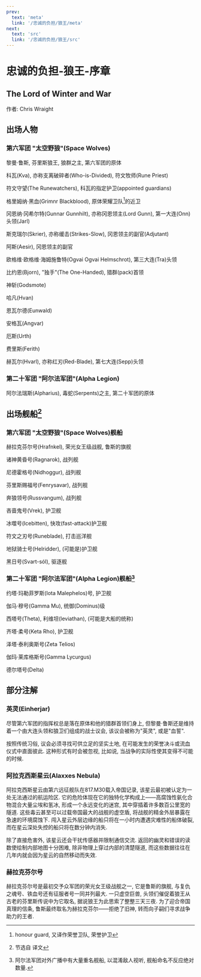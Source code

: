 ```yaml
---
prev:
  text: 'meta'
  link: '/忠诚的负担/狼王/meta'
next:
  text: 'src'
  link: '/忠诚的负担/狼王/src'
---
```


# 忠诚的负担-狼王-序章

## The Lord of Winter and War

作者: Chris Wraight

## 出场人物

### 第六军团 "太空野狼"(Space Wolves)

黎曼·鲁斯, 芬里斯狼王, 狼群之主, 第六军团的原体

科瓦(Kva), 亦称支离破碎者(Who-is-Divided), 符文牧师(Rune Priest)

符文守望(The Runewatchers), 科瓦的指定护卫(appointed guardians)

格里姆纳·黑血(Grimnr Blackblood), 原体荣耀卫队[^1]的近卫

冈恩纳·冈希尔特(Gunnar Gunnhilt), 亦称冈恩领主(Lord Gunn), 第一大连(Onn)头领(Jarl)

斯克瑞尔(Skrier), 亦称缓击(Strikes-Slow), 冈恩领主的副官(Adjutant)

阿斯(Aesir), 冈恩领主的副官

欧格维·欧格维·海姆施鲁特(Ogvai Ogvai Helmschrot), 第三大连(Tra)头领

比约恩(Bjorn), "独手"(The One-Handed), 猎群(pack)首领

神斩(Godsmote)

哈凡(Hvan)

恩瓦尔德(Eunwald)

安格瓦(Angvar)

厄斯(Urth)

费里斯(Ferith)

赫瓦尔(Hvarl), 亦称红刃(Red-Blade), 第七大连(Sepp)头领

### 第二十军团 "阿尔法军团"(Alpha Legion)

阿尔法瑞斯(Alpharius), 毒蛇(Serpents)之主, 第二十军团的原体

## 出场舰船[^2]

### 第六军团 "太空野狼"(Space Wolves)舰船

赫拉克芬尔号(Hrafnkel), 荣光女王级战舰, 鲁斯的旗舰

诸神黄昏号(Ragnarok), 战列舰

尼德霍格号(Nidhoggur), 战列舰

芬里斯赐福号(Fenrysavar), 战列舰

奔狼领号(Russvangum), 战列舰

吝啬鬼号(Vrek), 护卫舰

冰噬号(Icebitten), 快攻(fast-attack)护卫舰

符文之刃号(Runeblade), 打击巡洋舰

地狱骑士号(Helridder), (可能是)护卫舰

黑日号(Svart-sól), 驱逐舰

### 第二十军团 "阿尔法军团"(Alpha Legion)舰船[^3]

约塔·玛勒菲罗斯(Iota Malephelos)号, 护卫舰

伽马·穆号(Gamma Mu), 统御(Dominus)级

西塔号(Theta), 利维坦(leviathan), (可能是大船的统称)

齐塔·柔号(Keta Rho), 护卫舰

泽塔·泰利奥斯号(Zeta Telios)

伽玛·莱库格斯号(Gamma Lycurgus)

德尔塔号(Delta)

## 部分注解

### 英灵(Einherjar)

尽管第六军团的指挥权总是落在原体和他的猎群首领们身上, 但黎曼·鲁斯还是维持着一个由大连头领和狼卫们组成的战士议会, 该议会被称为"英灵", 或是"血誓".

按照传统习俗, 议会必须寻找可供立足的坚实土地, 在可能发生的荣誉决斗或流血仪式中直面彼此. 这种形式有时会被忽视, 比如说, 当战争的实际性使其变得不可能的时候.

### 阿拉克西斯星云(Alaxxes Nebula)

阿拉克西斯星云由第六远征舰队在817.M30载入帝国记录, 该星云最初被认定为一处无法通过的航运险区. 它的危险体现在它的独特化学构成上——高腐蚀性氨化合物混合大量尘埃和氢冰, 形成一个永远变化的迷宫, 其中穿插着许多数百公里宽的隧道. 这些毒云甚至可以过载帝国最大的战舰的虚空盾, 将战舰的精金外层暴露在急速的环境腐蚀下. 闯入星云外层边缘的船只将在一小时内遭遇灾难性的船体破裂, 而在星云深处失控的船只将在数分钟内消失.

除了直接危害外, 该星云还会干扰传感器并限制通信交流. 返回的幽灵和错误的读数使绘制内部地图十分困难, 除非物理上穿过内部的清楚隧道, 而这些数据往往在几年内就会因为星云的自然移动而失效.

### 赫拉克芬尔号

赫拉克芬尔号是最初交予众军团的荣光女王级战舰之一, 它是鲁斯的旗舰, 与复仇之魂号、铁血号还有征服者号一同并列最大. 一只虚空巨兽, 头领们催促着狼王从古老的芬里斯传说中为它取名, 据说狼王为此思索了整整三天三夜. 为了迎合帝国真理的信条, 鲁斯最终取名为赫拉克芬尔——拒绝了旧神, 转而向子嗣们寻求战争助力的王者.

[^1]: honour guard, 又译作荣誉卫队, 荣誉护卫

[^2]: 节选自 译文

[^3]: 阿尔法军团对外广播中有大量重名舰船, 以混淆敌人视听, 舰船命名不反应绝对数量.
